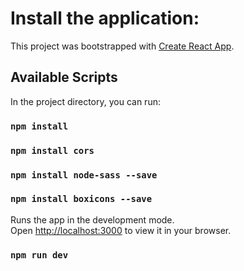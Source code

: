 # Install the application:

This project was bootstrapped with [Create React App](https://github.com/facebook/create-react-app).

## Available Scripts

In the project directory, you can run:

### `npm install`
### `npm install cors`
### `npm install node-sass --save`
### `npm install boxicons --save `

Runs the app in the development mode.\
Open [http://localhost:3000](http://localhost:3000) to view it in your browser.
### `npm run dev`

